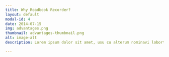 ```yaml
---
title: Why Roadbook Recorder?
layout: default
modal-id: 4
date: 2014-07-15
img: advantages.png
thumbnail: advantages-thumbnail.png
alt: image-alt
description: Lorem ipsum dolor sit amet, usu cu alterum nominavi lobortis. At duo novum diceret. Tantas apeirian vix et, usu sanctus postulant inciderint ut, populo diceret necessitatibus in vim. Cu eum dicam feugiat noluisse.

---
```

